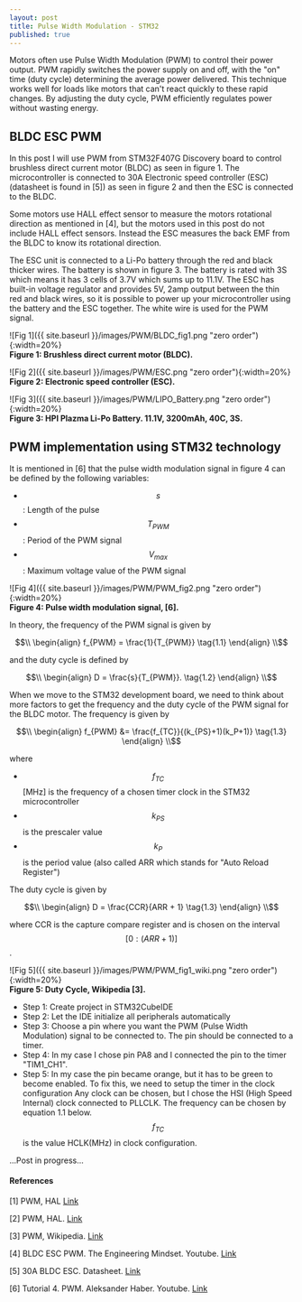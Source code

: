 ```yaml
---
layout: post
title: Pulse Width Modulation - STM32
published: true
---
```


Motors often use Pulse Width Modulation (PWM) to control their power output. PWM rapidly switches the power supply on and off, with the "on" time (duty cycle) determining the average power delivered. This technique works well for loads like motors that can't react quickly to these rapid changes. By adjusting the duty cycle, PWM efficiently regulates power without wasting energy.


## BLDC ESC PWM

In this post I will use PWM from STM32F407G Discovery board to control brushless direct current motor (BLDC) as seen in figure 1. The microcontroller is connected to 30A Electronic speed controller (ESC) (datasheet is found in [5]) as seen in figure 2 and then the ESC is connected to the BLDC.

Some motors use HALL effect sensor to measure the motors rotational direction as mentioned in [4], but the motors used in this post do not include HALL effect sensors. Instead the ESC measures the back EMF from the BLDC to know its rotational direction.

The ESC unit is connected to a Li-Po battery through the red and black thicker wires. The battery is shown in figure 3. The battery is rated with 3S which means it has 3 cells of 3.7V which sums up to 11.1V. The ESC has built-in voltage regulator and provides 5V, 2amp output between the thin red and black wires, so it is possible to power up your microcontroller using the battery and the ESC together. The white wire is used for the PWM signal. 

![Fig 1]({{ site.baseurl }}/images/PWM/BLDC_fig1.png "zero order"){:width=20%}  
**Figure 1: Brushless direct current motor (BLDC).**

![Fig 2]({{ site.baseurl }}/images/PWM/ESC.png "zero order"){:width=20%}  
**Figure 2: Electronic speed controller (ESC).**

![Fig 3]({{ site.baseurl }}/images/PWM/LIPO_Battery.png "zero order"){:width=20%}  
**Figure 3: HPI Plazma Li-Po Battery. 11.1V, 3200mAh, 40C, 3S.**



## PWM implementation using STM32 technology

It is mentioned in [6] that the pulse width modulation signal in figure 4 can be defined by the following variables:
* $$s$$: Length of the pulse
* $$T_{PWM}$$: Period of the PWM signal
* $$V_{max}$$: Maximum voltage value of the PWM signal

![Fig 4]({{ site.baseurl }}/images/PWM/PWM_fig2.png "zero order"){:width=20%}  
**Figure 4: Pulse width modulation signal, [6].**

In theory, the frequency of the PWM signal is given by

$$\\
\begin{align}
f_{PWM} = \frac{1}{T_{PWM}}   \tag{1.1} 
\end{align}
\\$$

and the duty cycle is defined by

$$\\
\begin{align}
D = \frac{s}{T_{PWM}}.   \tag{1.2} 
\end{align}
\\$$

When we move to the STM32 development board, we need to think about more factors to get the frequency and the duty cycle of the PWM signal for the BLDC motor.
The frequency is given by

$$\\
\begin{align}
f_{PWM} &= \frac{f_{TC}}{(k_{PS}+1)(k_P+1)}   \tag{1.3}
\end{align}
\\$$

where
* $$f_{TC}$$ [MHz] is the frequency of a chosen timer clock in the STM32 microcontroller
* $$k_{PS}$$ is the prescaler value
* $$k_P$$ is the period value (also called ARR which stands for "Auto Reload Register")

The duty cycle is given by

$$\\
\begin{align}
D = \frac{CCR}{ARR + 1}   \tag{1.3}
\end{align}
\\$$

where CCR is the capture compare register and is chosen on the interval $$[0:(ARR+1)]$$.

![Fig 5]({{ site.baseurl }}/images/PWM/PWM_fig1_wiki.png "zero order"){:width=20%}  
**Figure 5: Duty Cycle, Wikipedia [3].**

* Step 1: Create project in STM32CubeIDE
* Step 2: Let the IDE initialize all peripherals automatically
* Step 3: Choose a pin where you want the PWM (Pulse Width Modulation) signal to be connected to. 
          The pin should be connected to a timer.
* Step 4: In my case I chose pin PA8 and I connected the pin to the timer "TIM1_CH1".
* Step 5: In my case the pin became orange, but it has to be green to become enabled. To fix this, we need to setup the timer in the clock configuration
          Any clock can be chosen, but I chose the HSI (High Speed Internal) clock connected to PLLCLK. The frequency can be chosen by equation 1.1 below. 
          $$f_{TC}$$ is the value HCLK(MHz) in clock configuration.



...Post in progress...

<!--
Links til að stilla ESC:
* https://forums.raspberrypi.com/viewtopic.php?t=48226
* https://electronics.stackexchange.com/questions/24826/activating-electronic-speed-control-with-arduino
* https://www.instructables.com/How-to-Use-Cheap-HW-30A-Esc-to-Run-BLDC-Motor-With/
* https://www.rcgroups.com/forums/showthread.php?2050230-PWM-signal-for-ESC
-->


#### References

[1] PWM, HAL [Link](https://deepbluembedded.com/stm32-pwm-example-timer-pwm-mode-tutorial/)

[2] PWM, HAL. [Link](https://deepbluembedded.com/stm32-pwm-example-timer-pwm-mode-tutorial/)

[3] PWM, Wikipedia. [Link](https://en.wikipedia.org/wiki/Pulse-width_modulation)

[4] BLDC ESC PWM. The Engineering Mindset. Youtube. [Link](https://www.youtube.com/watch?v=yiD5nCfmbV0) 

[5] 30A BLDC ESC. Datasheet. [Link](https://www.optimusdigital.ro/index.php?controller=attachment&id_attachment=451)

[6] Tutorial 4. PWM. Aleksander Haber. Youtube. [Link](https://www.youtube.com/watch?v=WB_nDg_Id2o&t=836s)


